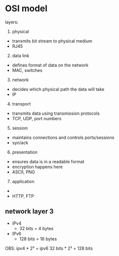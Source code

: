 

# OSI model

layers:
1. physical
  - transmits bit stream to physical medium
  - RJ45
2. data link
  - defines format of data on the network
  - MAC, switches
3. network
  - decides which physical path the data will take
  - IP
4. transport
  - transmits data using transmission protocols
  - TCP, UDP, port numbers
5. session
  - maintains connections and controls ports/sessions
  - syn/ack
6. presentation
  - ensures data is in a readable format
  - encryption happens here
  - ASCII, PNG
7. application
  - 
  - HTTP, FTP
## network layer 3


- IPv4
  - 32 bits = 4 bytes
- IPv6
  - 128 bits = 16 bytes

OBS:
ipv4 * 2² = ipv6
32 bits * 2² = 128 bits
